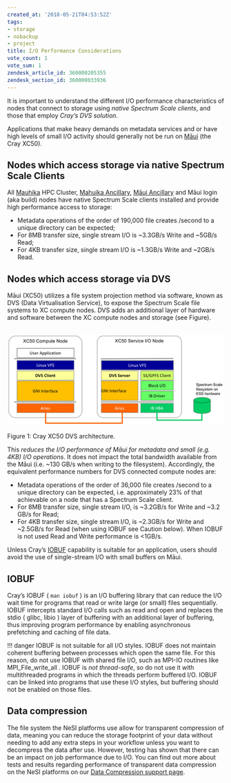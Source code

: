 ```yaml
---
created_at: '2018-05-21T04:53:52Z'
tags:
- storage
- nobackup
- project
title: I/O Performance Considerations
vote_count: 1
vote_sum: 1
zendesk_article_id: 360000205355
zendesk_section_id: 360000033936
---
```


It is important to understand the different I/O performance
characteristics of nodes that connect to storage using *native Spectrum
Scale clients*, and those that employ *Cray’s DVS* *solution*.

Applications that make heavy demands on metadata services and or have
high levels of small I/O activity should generally not be run on
[Māui](../../Scientific_Computing/The_NeSI_High_Performance_Computers/Maui.md) (the Cray
XC50).

## Nodes which access storage via native Spectrum Scale Clients

All [Mauhika](../../Scientific_Computing/The_NeSI_High_Performance_Computers/Mahuika.md)
HPC Cluster, [Mahuika Ancillary](../../Scientific_Computing/The_NeSI_High_Performance_Computers/Mahuika.md),
[Māui Ancillary](../../Scientific_Computing/The_NeSI_High_Performance_Computers/Maui_Ancillary.md) and
Māui login (aka build) nodes have native Spectrum Scale clients
installed and provide high performance access to storage:

- Metadata operations of the order of 190,000 file creates /second to
    a unique directory can be expected;
- For 8MB transfer size, single stream I/O is ~3.3GB/s Write and
    ~5GB/s Read;
- For 4KB transfer size, single stream I/O is ~1.3GB/s Write and
    ~2GB/s Read.

## Nodes which access storage via DVS

Māui (XC50) utilizes a file system projection method via software, known
as DVS (Data Virtualisation Service), to expose the Spectrum Scale file
systems to XC compute nodes. DVS adds an additional layer of hardware
and software between the XC compute nodes and storage (see Figure).

 ![cray\_xc50.jpg](../../assets/images/I-O_Performance_Considerations.jpg)

Figure 1: Cray XC50 DVS architecture.

This *reduces the I/O performance of Māui for metadata and small (e.g.
4KB) I/O operations*. It does not impact the total bandwidth available
from the Māui (i.e. ~130 GB/s when writing to the filesystem).
Accordingly, the equivalent performance numbers for DVS connected
compute nodes are:

- Metadata operations of the order of 36,000 file creates /second to a
    unique directory can be expected, i.e. approximately 23% of that
    achievable on a node that has a Spectrum Scale client.
- For 8MB transfer size, single stream I/O, is ~3.2GB/s for Write and
    ~3.2 GB/s for Read;
- For 4KB transfer size, single stream I/O, is ~2.3GB/s for Write and
    ~2.5GB/s for Read (when using IOBUF see Caution below).
    When IOBUF is not used Read and Write performance is &lt;1GB/s.

Unless Cray’s  [IOBUF](#iobuf)
 capability is suitable for an application, users should avoid
the use of single-stream I/O with small buffers on Māui.

## IOBUF

Cray’s IOBUF ( `man iobuf` ) is an
I/O buffering library that can reduce the I/O wait time for programs
that read or write large (or small) files sequentially. IOBUF intercepts
standard I/O calls such as read and open and replaces the
stdio (
glibc, libio ) layer of buffering
with an additional layer of buffering, thus improving program
performance by enabling asynchronous prefetching and caching of file
data.

!!! danger
    IOBUF is not suitable for all I/O styles. IOBUF does not
    maintain coherent buffering between processes which open the same file.
    For this reason, do not use IOBUF with shared file I/O, such as MPI-IO
    routines like MPI_File_write_all .
    IOBUF is *not thread-safe*, so do not use it with multithreaded programs in
    which the threads perform buffered I/O. IOBUF can be linked into
    programs that use these I/O styles, but buffering should not be enabled
    on those files.

## Data compression

The file system the NeSI platforms use allow for transparent compression
of data, meaning you can reduce the storage footprint of your data
without needing to add any extra steps in your workflow unless you want
to decompress the data after use. However, testing has shown that there
can be an impact on job performance due to I/O. You can find out more
about tests and results regarding performance of transparent
data compression on the NeSI platforms on our
[Data Compression support page](Data_Compression.md).
